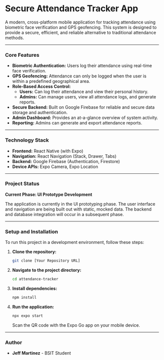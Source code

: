 # Secure Attendance Tracker App

A modern, cross-platform mobile application for tracking attendance using biometric face verification and GPS geofencing. This system is designed to provide a secure, efficient, and reliable alternative to traditional attendance methods.

---

### Core Features

*   **Biometric Authentication:** Users log their attendance using real-time face verification.
*   **GPS Geofencing:** Attendance can only be logged when the user is within a predefined geographical area.
*   **Role-Based Access Control:**
    *   **Users:** Can log their attendance and view their personal history.
    *   **Admins:** Can manage users, view all attendance logs, and generate reports.
*   **Secure Backend:** Built on Google Firebase for reliable and secure data storage and authentication.
*   **Admin Dashboard:** Provides an at-a-glance overview of system activity.
*   **Reporting:** Admins can generate and export attendance reports.

---

### Technology Stack

*   **Frontend:** React Native (with Expo)
*   **Navigation:** React Navigation (Stack, Drawer, Tabs)
*   **Backend:** Google Firebase (Authentication, Firestore)
*   **Device APIs:** Expo Camera, Expo Location

---

### Project Status

**Current Phase: UI Prototype Development**

The application is currently in the UI prototyping phase. The user interface and navigation are being built out with static, mocked data. The backend and database integration will occur in a subsequent phase.

---

### Setup and Installation

To run this project in a development environment, follow these steps:

1.  **Clone the repository:**
    ```bash
    git clone [Your Repository URL]
    ```
2.  **Navigate to the project directory:**
    ```bash
    cd attendance-tracker
    ```
3.  **Install dependencies:**
    ```bash
    npm install
    ```
4.  **Run the application:**
    ```bash
    npx expo start
    ```
    Scan the QR code with the Expo Go app on your mobile device.

---

### Author

*   **Jeff Martinez** - BSIT Student